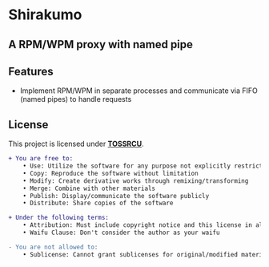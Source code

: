 # Shirakumo
A RPM/WPM proxy with named pipe
---

## Features

- Implement RPM/WPM in separate processes and communicate via FIFO (named pipes) to handle requests

## License

This project is licensed under [**TOSSRCU**](LICENSE).
```diff
+ You are free to:
	• Use: Utilize the software for any purpose not explicitly restricted
	• Copy: Reproduce the software without limitation
	• Modify: Create derivative works through remixing/transforming
	• Merge: Combine with other materials
	• Publish: Display/communicate the software publicly
	• Distribute: Share copies of the software

+ Under the following terms:
	• Attribution: Must include copyright notice and this license in all copies
	• Waifu Clause: Don't consider the author as your waifu

- You are not allowed to:
	• Sublicense: Cannot grant sublicenses for original/modified material

```
